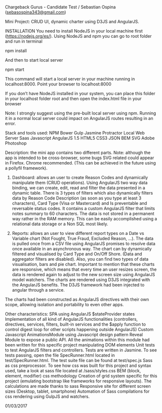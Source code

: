 Chargeback Gurus - Candidate Test / Sebastian Ospina (sebasospina343@gmail.com)

Mini Project: CRUD UI, dynamic charter using D3JS and AngularJS.

INSTALLATION
You need to install NodeJS in your local machine first (https://nodejs.org/es/). Using NodeJS and npm you can go to root folder and run in terminal

npm install

And then to start local server

npm start

This command will start a local server in your machine running in localhost:8000. Point your browser to localhost:8000

If you don’t have NodeJS installed in your system, you can place this folder in your localhost folder root and then open the index.html file in your browser

Note: I strongly suggest using the pre-built local server using npm. Running it in a normal local server could impact on AngularJS routes resulting in an error.

Stack and tools used:
NPM
Bower
Gulp
Jasmine
Protractor
Local Web Server
Saas
Javascript
AngularJS 1.5
HTML5
CSS3
JSON
BEM
SVG
Adobe Photoshop

Description: the mini app contains two different parts.
Note: although the app is intended to be cross-browser, some bugs SVG related could appear in Firefox. Chrome recommended. (This can be achieved in the future using a pollyfil framework).

1. Dashboard: allows an user to create Reason Codes and dynamically manipulate them (CRUD operations). Using AngularJS two way data binding, we can create, edit, read and filter the data presented in a dynamic table. There is 3 types of filters which also dynamically filters data by Reason Code Description (as soon as you type at least 3 characters), Card Type (Visa or Mastercard) and Is preventable and reversable status codes. It contains a custom AngularJS filter that limits notes summary to 60 characters. The data is not stored in a permanent way rather in the RAM memory. This can be easily accomplished using a relational data storage or a Non SQL most likely.

2. Reports: allows an user to view different report types on a Date vs Variable chart (Not Fought, True Fraud, Excluded Reason, …). The data is pulled once from a CSV file using AngularJS promises to resolve data once available in an asynchronous way. The chart can by dynamically filtered and visualised by Card Type and On/Off Shore. (Data and aggregator filters are disabled). Also, you can find two types of data visualisation, bars and pie chart. Important to mention that these charts are responsive, which means that every time an user resizes screen, the data is rendered again to adjust to the new screen size using AngularJS model watchers. The charts are rendered using D3JS integrated with the AngularJS benefits. The D3JS framework had been injected to angular through a service.

The charts had been constructed as AngularJS directives with their own scope, allowing isolation and portability to even other apps.

Other characteristics:
SPA using AngularJS $stateProvider states
Implementation of all kind of AngularJS functionalities (controllers, directives, services, filters, built-in services and the $apply function to control digest loop for other scripts happening outside AngularJS)
Custom Javascript AnimationsModule using Javascript design pattern Reveal Module to expose a public API. All the animations within this module had been written for this specific project manipulating DOM elements
Unit tests to test AngularJS filters and controllers. Tests are written in Jasmine. To see tests passing, open the file SpecRunner.html located in test/SpecRunner.html. The test suite file can be found at test/spec.js
Sass as css preprocessor. To see how css was built for this project and syntax used, take a look at sass file located at /sass/styles.css
BEM (block, element, modifier) css methodology
Creation of grid system specific for this project (emulating bootstrap like frameworks for responsive layouts). The calculations are made thanks to sass
Responsive site for different screen sizes (Desktop, tablet, smartphone)
Automation of Sass compilations for css rendering using GulpJS and watchers.

01/03/2017

